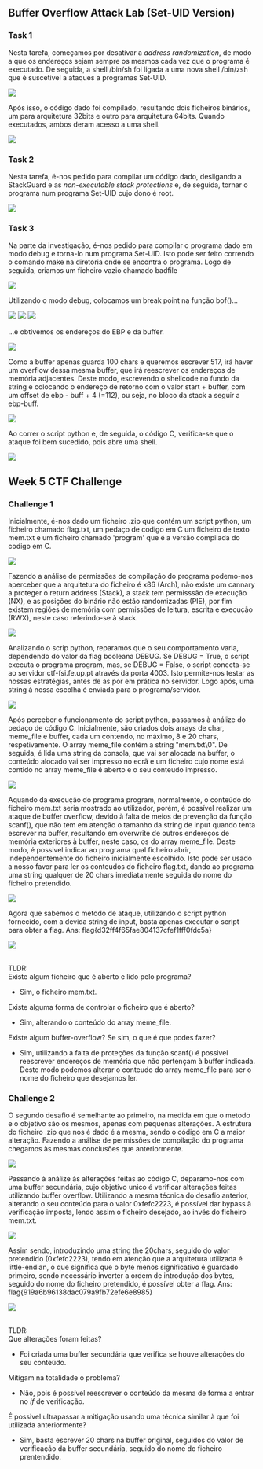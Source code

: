 ## Buffer Overflow Attack Lab (Set-UID Version)

### Task 1

Nesta tarefa, começamos por desativar a *address randomization*, de modo a que os endereços sejam sempre os mesmos cada vez que o programa é executado. De seguida, a shell /bin/sh foi ligada a uma nova shell /bin/zsh que é suscetivel a ataques a programas Set-UID.

<img src="https://cdn.discordapp.com/attachments/799728570825179213/1032749441393889432/unknown.png">

Após isso, o código dado foi compilado, resultando dois ficheiros binários, um para arquitetura 32bits e outro para arquitetura 64bits. Quando executados, ambos deram acesso a uma shell.

<img src="https://cdn.discordapp.com/attachments/799728570825179213/1032749044679839764/unknown.png">

### Task 2

Nesta tarefa, é-nos pedido para compilar um código dado, desligando a StackGuard e as *non-executable stack protections* e, de seguida, tornar o programa num programa Set-UID cujo dono é root.

<img src="https://cdn.discordapp.com/attachments/799728570825179213/1032753333431177356/unknown.png">

### Task 3

Na parte da investigação, é-nos pedido para compilar o programa dado em modo debug e torna-lo num programa Set-UID. Isto pode ser feito correndo o comando make na diretoria onde se encontra o programa. Logo de seguida, criamos um ficheiro vazio chamado badfile

<img src="https://cdn.discordapp.com/attachments/799728570825179213/1032754654586609684/unknown.png">

Utilizando o modo debug, colocamos um break point na função bof()...

<img src="https://cdn.discordapp.com/attachments/799728570825179213/1032754860992512040/unknown.png">
<img src="https://cdn.discordapp.com/attachments/799728570825179213/1032755993819484210/unknown.png">
<img src="https://cdn.discordapp.com/attachments/799728570825179213/1032756064166359162/unknown.png">

...e obtivemos os endereços do EBP e da buffer.

<img src="https://cdn.discordapp.com/attachments/799728570825179213/1032756223663161445/unknown.png">

Como a buffer apenas guarda 100 chars e queremos escrever 517, irá haver um overflow dessa mesma buffer, que irá reescrever os endereços de memória adjacentes. Deste modo, escrevendo o shellcode no fundo da string e colocando o endereço de retorno com o valor start + buffer, com um offset de ebp - buff + 4 (=112), ou seja, no bloco da stack a seguir a ebp-buff.

<img src="https://cdn.discordapp.com/attachments/799728570825179213/1033139254198550569/unknown.png">

Ao correr o script python e, de seguida, o código C, verifica-se que o ataque foi bem sucedido, pois abre uma shell.

<img src="https://cdn.discordapp.com/attachments/953317249140273172/1033153060454805504/unknown.png">

## Week 5 CTF Challenge 
### Challenge 1
Inicialmente, é-nos dado um ficheiro .zip que contém um script python, um ficheiro chamado flag.txt, um pedaço de codigo em C
um ficheiro de texto mem.txt e um ficheiro chamado 'program' que é a versão compilada do codigo em C.

<img src="https://cdn.discordapp.com/attachments/799728570825179213/1032673693932998666/unknown.png">

Fazendo a análise de permissões de compilação do programa podemo-nos aperceber que a arquitetura do ficheiro é x86 (Arch), não existe um cannary a proteger o return address (Stack), a stack tem permisssão de execução (NX), e as posições do binário não estão randomizadas (PIE), por fim existem regiões de memória com permissões de leitura, escrita e execução (RWX), neste caso referindo-se à stack.

<img src="https://cdn.discordapp.com/attachments/799728570825179213/1032702405499965490/unknown.png">

Analizando o scrip python, reparamos que o seu comportamento varia, dependendo do valor da flag booleana DEBUG.
Se DEBUG = True, o script executa o programa program, mas, se DEBUG = False, o script conecta-se ao servidor ctf-fsi.fe.up.pt através da porta 4003. Isto permite-nos testar as nossas estratégias, antes de as por em prática no servidor. Logo após, uma string à nossa escolha é enviada para o programa/servidor.

<img src="https://cdn.discordapp.com/attachments/799728570825179213/1032673528614486046/unknown.png">

Após perceber o funcionamento do script python, passamos à análize do pedaço de código C.
Inicialmente, são criados dois arrays de char, meme_file e buffer, cada um contendo, no máximo, 8 e 20 chars, respetivamente. O array meme_file contém a string "mem.txt\0".
De seguida, é lida uma string da consola, que vai ser alocada na buffer, o conteúdo alocado vai ser impresso no ecrã e um ficheiro cujo nome está contido no array meme_file é aberto e o seu conteudo impresso.

<img src="https://cdn.discordapp.com/attachments/799728570825179213/1032698359703687299/unknown.png">

Aquando da execução do programa program, normalmente, o conteúdo do ficheiro mem.txt seria mostrado ao utilizador, porém, é possível realizar um ataque de buffer overflow, devido à falta de meios de prevenção da função scanf(), que não tem em atenção o tamanho da string de input quando tenta escrever na buffer, resultando em overwrite de outros endereços de memória exteriores à buffer, neste caso, os do array meme_file. Deste modo, é possivel indicar ao programa qual ficheiro abrir, independentemente do ficheiro inicialmente escolhido. Isto pode ser usado a nosso favor para ler os conteudos do ficheiro flag.txt, dando ao programa uma string qualquer de 20 chars imediatamente seguida do nome do ficheiro pretendido.

<img src="https://cdn.discordapp.com/attachments/799728570825179213/1032699870991110194/unknown.png">

Agora que sabemos o metodo de ataque, utilizando o script python fornecido, com a devida string de input, basta apenas executar o script para obter a flag. Ans: flag{d32ff4f65fae804137cfef1fff0fdc5a}

<img src="https://cdn.discordapp.com/attachments/799728570825179213/1032701222798508062/unknown.png">

<br> TLDR: <br>
Existe algum ficheiro que é aberto e lido pelo programa?<br>
- Sim, o ficheiro mem.txt.<br>

Existe alguma forma de controlar o ficheiro que é aberto?<br>
- Sim, alterando o conteúdo do array meme_file.<br>

Existe algum buffer-overflow? Se sim, o que é que podes fazer?<br>
- Sim, utilizando a falta de proteções da função scanf() é possivel reescrever endereços de memória que não pertençam à buffer indicada. Deste modo podemos alterar o conteudo do array meme_file para ser o nome do ficheiro que desejamos ler.

### Challenge 2

O segundo desafio é semelhante ao primeiro, na medida em que o metodo e o objetivo são os mesmos, apenas com pequenas alterações.
A estrutura do ficheiro .zip que nos é dado é a mesma, sendo o código em C a maior alteração.
Fazendo a análise de permissões de compilação do programa chegamos às mesmas conclusões que anteriormente.

<img src="https://cdn.discordapp.com/attachments/799728570825179213/1032704513112551465/unknown.png">

Passando à análize às alterações feitas ao código C, deparamo-nos com uma buffer secundária, cujo objetivo unico é verificar alterações feitas utilizando buffer overflow. Utilizando a mesma técnica do desafio anterior, alterando o seu conteúdo para o valor 0xfefc2223, é possível dar bypass à verificação imposta, lendo assim o ficheiro desejado, ao invés do ficheiro mem.txt.

<img src="https://cdn.discordapp.com/attachments/799728570825179213/1032710222453669979/unknown.png">

Assim sendo, introduzindo uma string the 20chars, seguido do valor pretendido (0xfefc2223), tendo em atenção que a arquitetura utilizada é little-endian, o que significa que o byte menos significativo é guardado primeiro, sendo necessário inverter a ordem de introdução dos bytes, seguido do nome do ficheiro pretendido, é possível obter a flag. Ans: flag{919a6b96138dac079a9fb72efe6e8985}

<img src="https://cdn.discordapp.com/attachments/799728570825179213/1032711160581070988/unknown.png">

<br> TLDR: <br>
Que alterações foram feitas?<br>
- Foi criada uma buffer secundária que verifica se houve alterações do seu conteúdo.<br>

Mitigam na totalidade o problema?<br>
- Não, pois é possível reescrever o conteúdo da mesma de forma a entrar no *if* de verificação.<br>

É possivel ultrapassar a mitigação usando uma técnica similar à que foi utilizada anteriormente?<br>
- Sim, basta escrever 20 chars na buffer original, seguidos do valor de verificação da buffer secundária, seguido do nome do ficheiro prentendido.<br>

